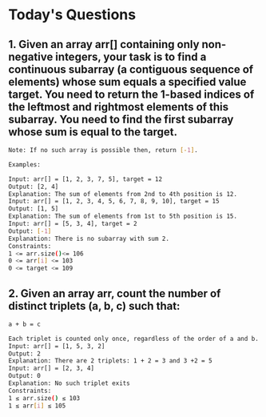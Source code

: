 # Today's Questions

## 1. Given an array arr[] containing only non-negative integers, your task is to find a continuous subarray (a contiguous sequence of elements) whose sum equals a specified value target. You need to return the 1-based indices of the leftmost and rightmost elements of this subarray. You need to find the first subarray whose sum is equal to the target.

```sh
Note: If no such array is possible then, return [-1].

Examples:

Input: arr[] = [1, 2, 3, 7, 5], target = 12
Output: [2, 4]
Explanation: The sum of elements from 2nd to 4th position is 12.
Input: arr[] = [1, 2, 3, 4, 5, 6, 7, 8, 9, 10], target = 15
Output: [1, 5]
Explanation: The sum of elements from 1st to 5th position is 15.
Input: arr[] = [5, 3, 4], target = 2
Output: [-1]
Explanation: There is no subarray with sum 2.
Constraints:
1 <= arr.size()<= 106
0 <= arr[i] <= 103
0 <= target <= 109
```

## 2. Given an array arr, count the number of distinct triplets (a, b, c) such that:
```sh
a + b = c

Each triplet is counted only once, regardless of the order of a and b.
Input: arr[] = [1, 5, 3, 2]
Output: 2 
Explanation: There are 2 triplets: 1 + 2 = 3 and 3 +2 = 5
Input: arr[] = [2, 3, 4]
Output: 0
Explanation: No such triplet exits
Constraints:
1 ≤ arr.size() ≤ 103
1 ≤ arr[i] ≤ 105
```